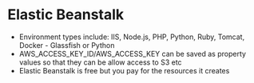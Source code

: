 # Elastic Beanstalk

- Environment types include: IIS, Node.js, PHP, Python, Ruby, Tomcat, Docker - Glassfish or Python
- AWS_ACCESS_KEY_ID/AWS_ACCESS_KEY can be saved as property values so that they can be allow access to S3 etc
- Elastic Beanstalk is free but you pay for the resources it creates

